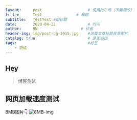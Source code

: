 ```yaml
---
layout:     post                    # 使用的布局（不需要改）
title:      Test               # 标题 
subtitle:   TestTest #副标题
date:       2020-04-22              # 时间
author:     RN                   # 作者
header-img: img/post-bg-2015.jpg    #这篇文章标题背景图片
catalog: true                       # 是否归档
tags:                               #标签
    - 测试
---
```


## Hey
>博客测试


## 网页加载速度测试
8MB图片👇
![8MB-img](/img/8mb-img.jpg)
